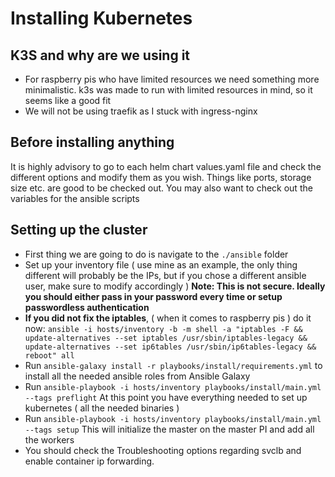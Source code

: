 # Installing Kubernetes

## K3S and why are we using it
- For raspberry pis who have limited resources we need something more minimalistic. k3s was made to run with limited resources in mind, so it seems like a good fit
- We will not be using traefik as I stuck with ingress-nginx

## Before installing anything
It is highly advisory to go to each helm chart values.yaml file and check the different options and modify them as you wish.
Things like ports, storage size etc. are good to be checked out. You may also want to check out the variables for the ansible scripts

## Setting up the cluster
- First thing we are going to do is navigate to the `./ansible` folder
- Set up your inventory file ( use mine as an example, the only thing different will probably be the IPs, 
but if you chose a different ansible user, make sure to modify accordingly ) **Note: This is not secure. 
Ideally you should either pass in your password every time or setup passwordless authentication**
- **If you did not fix the iptables**, ( when it comes to raspberry pis ) do it now: `ansible -i hosts/inventory -b -m shell -a "iptables -F && update-alternatives --set iptables /usr/sbin/iptables-legacy && update-alternatives --set ip6tables /usr/sbin/ip6tables-legacy && reboot" all`
- Run `ansible-galaxy install -r playbooks/install/requirements.yml` to install all the needed ansible roles from Ansible Galaxy
- Run `ansible-playbook -i hosts/inventory playbooks/install/main.yml --tags preflight` At this point you have 
everything needed to set up kubernetes ( all the needed binaries )
- Run `ansible-playbook -i hosts/inventory playbooks/install/main.yml --tags setup` This will initialize the 
master on the master PI and add all the workers
- You should check the Troubleshooting options regarding svclb and enable container ip forwarding.